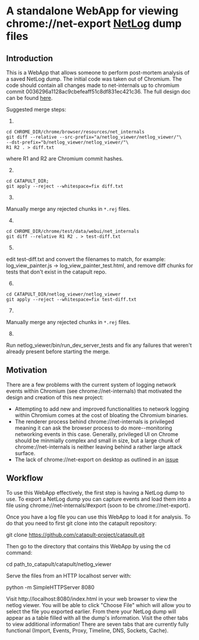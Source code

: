 A standalone WebApp for viewing chrome://net-export
[NetLog](https://www.chromium.org/developers/design-documents/network-stack/netlog) dump files
============

Introduction
------------
This is a WebApp that allows someone to perform post-mortem analysis of a
saved NetLog dump. The initial code was taken out of Chromium.
The code should contain all changes made to net-internals up to chromium commit
0036296a1128ac9cbefeaff51c8df831ec421c36. The full design doc can be found
[here](https://docs.google.com/document/d/1Ll7T5cguj5m2DqkUTad5DWRCqtbQ3L1q9FRvTN5-Y28/edit#).

Suggested merge steps:

1.
```
cd CHROME_DIR/chrome/browser/resources/net_internals
git diff --relative --src-prefix="a/netlog_viewer/netlog_viewer/"\
--dst-prefix="b/netlog_viewer/netlog_viewer/"\
R1 R2 . > diff.txt
```
where R1 and R2 are Chromium commit hashes.

2.
```
cd CATAPULT_DIR;
git apply --reject --whitespace=fix diff.txt
```

3.
Manually merge any rejected chunks in `*.rej` files.

4.
```
cd CHROME_DIR/chrome/test/data/webui/net_internals
git diff --relative R1 R2 . > test-diff.txt
```

5.
edit test-diff.txt and convert the filenames to match, for example: log_view_painter.js
-> log_view_painter_test.html, and remove diff chunks for tests that don't exist
in the catapult repo.

6.
```
cd CATAPULT_DIR/netlog_viewer/netlog_viewer
git apply --reject --whitespace=fix test-diff.txt
```

7.
Manually merge any rejected chunks in `*.rej` files.

8.
Run netlog_viewer/bin/run_dev_server_tests and fix any failures that weren't
already present before starting the merge.


Motivation
------------
There are a few problems with the current system of logging network events
within Chromium (see chrome://net-internals) that motivated the design and
creation of this new project:
- Attempting to add new and improved functionalities to network logging within
Chromium comes at the cost of bloating the Chromium binaries.
- The renderer process behind chrome://net-internals is privileged meaning it
can ask the browser process to do more--monitoring networking events in this
case. Generally, privileged UI on Chrome should be minmially complex and
small in size, but a large chunk of chrome://net-internals is neither leaving
behind a rather large attack surface.
- The lack of chrome://net-export on desktop as outlined in an
[issue](https://bugs.chromium.org/p/chromium/issues/detail?id=472706)

Workflow
--------------
To use this WebApp effectively, the first step is having a NetLog dump to use.
To export a NetLog dump you can capture events and load them into a file
using chrome://net-internals/#export (soon to be chrome://net-export).

Once you have a log file you can use this WebApp to load it for analysis.
To do that you need to first git clone into the catapult repository:

git clone https://github.com/catapult-project/catapult.git

Then go to the directory that contains this WebApp by using the cd command:

cd path_to_catapult/catapult/netlog_viewer

Serve the files from an HTTP localhost server with:

python -m SimpleHTTPServer 8080

Visit http://localhost:8080/index.html in your web browser to view the
netlog viewer. You will be able to click "Choose File" which will allow you to
select the file you exported earlier. From there your NetLog dump will appear
as a table filled with all the dump's information. Visit the other tabs to
view additional information! There are seven tabs that are currently fully
functional (Import, Events, Proxy, Timeline, DNS, Sockets, Cache).
